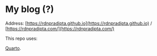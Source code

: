 # My blog (?)

Address: [https://rdnpradipta.github.io](https://rdnpradipta.github.io) / [https://rdnpradipta.com/](https://rdnpradipta.com/)


This repo uses:

[Quarto](https://quarto.org/).
